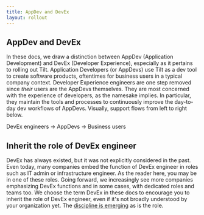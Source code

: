 ```yaml
---
title: AppDev and DevEx
layout: rollout
---
```


## AppDev and DevEx

In these docs, we draw a distinction between AppDev (Application Development) and DevEx (Developer Experience), especially as it pertains to rolling out Tilt. Application Developers (or AppDevs) use Tilt as a dev tool to create software products, oftentimes for business users in a typical company context. Developer Experience engineers are one step removed since _their_ users are the AppDevs themselves. They are most concerned with the experience of developers, as the namesake implies. In particular, they maintain the tools and processes to continuously improve the day-to-day dev workflows of AppDevs. Visually, support flows from left to right below.

DevEx engineers -> AppDevs -> Business users

## Inherit the role of DevEx engineer

DevEx has always existed, but it was not explicitly considered in the past. Even today, many companies embed the function of DevEx engineer in roles such as IT admin or infrastructure engineer. As the reader here, you may be in one of these roles. Going forward, we increasingly see more companies emphasizing DevEx functions and in some cases, with dedicated roles and teams too. We choose the term DevEx in these docs to encourage you to inherit the role of DevEx engineer, even if it's not broadly understood by your organization yet. The [discipline is emerging](../rollout/missing-devex-book) as is the role.
